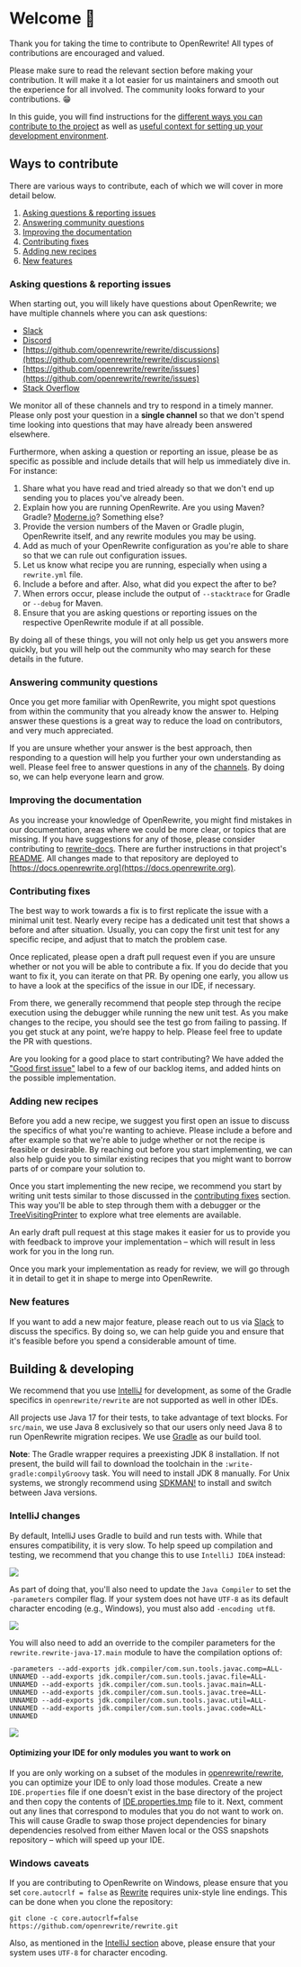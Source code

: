 # Welcome 👋

Thank you for taking the time to contribute to OpenRewrite! All types of contributions are encouraged and valued. 

Please make sure to read the relevant section before making your contribution. It will make it a lot easier for us maintainers and smooth out the experience for all involved. The community looks forward to your contributions. 😁

In this guide, you will find instructions for the [different ways you can contribute to the project](#ways-to-contribute) as well as [useful context for setting up your development environment](#building--developing).

## Ways to contribute

There are various ways to contribute, each of which we will cover in more detail below.

1. [Asking questions & reporting issues](#asking-questions--reporting-issues)
2. [Answering community questions](#answering-community-questions)
3. [Improving the documentation](#improving-the-documentation)
4. [Contributing fixes](#contributing-fixes)
5. [Adding new recipes](#adding-new-recipes)
6. [New features](#new-features)

### Asking questions & reporting issues

When starting out, you will likely have questions about OpenRewrite; we have multiple channels where you can ask questions:

* [Slack](https://join.slack.com/t/rewriteoss/shared_invite/zt-nj42n3ea-b~62rIHzb3Vo0E1APKCXEA)
* [Discord](https://discord.gg/xk3ZKrhWAb)
* [https://github.com/openrewrite/rewrite/discussions](https://github.com/openrewrite/rewrite/discussions)
* [https://github.com/openrewrite/rewrite/issues](https://github.com/openrewrite/rewrite/issues)
* [Stack Overflow](https://stackoverflow.com/questions/tagged/openrewrite)

We monitor all of these channels and try to respond in a timely manner. Please only post your question in a **single channel** so that we don't spend time looking into questions that may have already been answered elsewhere.

Furthermore, when asking a question or reporting an issue, please be as specific as possible and include details that will help us immediately dive in. For instance:

1. Share what you have read and tried already so that we don't end up sending you to places you've already been.
2. Explain how you are running OpenRewrite. Are you using Maven? Gradle? [Moderne.io](https://app.moderne.io)? Something else?
3. Provide the version numbers of the Maven or Gradle plugin, OpenRewrite itself, and any rewrite modules you may be using.
4. Add as much of your OpenRewrite configuration as you're able to share so that we can rule out configuration issues.
5. Let us know what recipe you are running, especially when using a `rewrite.yml` file.
6. Include a before and after. Also, what did you expect the after to be?
7. When errors occur, please include the output of `--stacktrace` for Gradle or `--debug` for Maven.
8. Ensure that you are asking questions or reporting issues on the respective OpenRewrite module if at all possible.

By doing all of these things, you will not only help us get you answers more quickly, but you will help out the community who may search for these details in the future.

### Answering community questions

Once you get more familiar with OpenRewrite, you might spot questions from within the community that you already know the answer to. Helping answer these questions is a great way to reduce the load on contributors, and very much appreciated.

If you are unsure whether your answer is the best approach, then responding to a question will help you further your own understanding as well. Please feel free to answer questions in any of the [channels](#asking-questions--reporting-issues). By doing so, we can help everyone learn and grow.

### Improving the documentation

As you increase your knowledge of OpenRewrite, you might find mistakes in our documentation, areas where we could be more clear, or topics that are missing. If you have suggestions for any of those, please consider contributing to [rewrite-docs](https://github.com/openrewrite/rewrite-docs). There are further instructions in that project's [README](https://github.com/openrewrite/rewrite-docs#readme). All changes made to that repository are deployed to [https://docs.openrewrite.org](https://docs.openrewrite.org).

### Contributing fixes

The best way to work towards a fix is to first replicate the issue with a minimal unit test. Nearly every recipe has a dedicated unit test that shows a before and after situation. Usually, you can copy the first unit test for any specific recipe, and adjust that to match the problem case. 

Once replicated, please open a draft pull request even if you are unsure whether or not you will be able to contribute a fix. If you do decide that you want to fix it, you can iterate on that PR. By opening one early, you allow us to have a look at the specifics of the issue in our IDE, if necessary. 

From there, we generally recommend that people step through the recipe execution using the debugger while running the new unit test. As you make changes to the recipe, you should see the test go from failing to passing. If you get stuck at any point, we’re happy to help. Please feel free to update the PR with questions.

Are you looking for a good place to start contributing? We have added the ["Good first issue"](https://github.com/orgs/openrewrite/projects/4/views/10?filterQuery=label%3A%22good+first+issue%22) label to a few of our backlog items, and added hints on the possible implementation.

### Adding new recipes

Before you add a new recipe, we suggest you first open an issue to discuss the specifics of what you're wanting to achieve. Please include a before and after example so that we're able to judge whether or not the recipe is feasible or desirable. By reaching out before you start implementing, we can also help guide you to similar existing recipes that you might want to borrow parts of or compare your solution to.

Once you start implementing the new recipe, we recommend you start by writing unit tests similar to those discussed in the [contributing fixes](#contributing-fixes) section. This way you'll be able to step through them with a debugger or the [TreeVisitingPrinter](https://docs.openrewrite.org/concepts-explanations/tree-visiting-printer) to explore what tree elements are available.

An early draft pull request at this stage makes it easier for us to provide you with feedback to improve your implementation – which will result in less work for you in the long run. 

Once you mark your implementation as ready for review, we will go through it in detail to get it in shape to merge into OpenRewrite.

### New features

If you want to add a new major feature, please reach out to us via [Slack](https://join.slack.com/t/rewriteoss/shared_invite/zt-nj42n3ea-b~62rIHzb3Vo0E1APKCXEA) to discuss the specifics. By doing so, we can help guide you and ensure that it's feasible before you spend a considerable amount of time.

## Building & developing

We recommend that you use [IntelliJ](https://www.jetbrains.com/idea/) for development, as some of the Gradle specifics in `openrewrite/rewrite` are not supported as well in other IDEs. 

All projects use Java 17 for their tests, to take advantage of text blocks. For `src/main`, we use Java 8 exclusively so that our users only need Java 8 to run OpenRewrite migration recipes. We use [Gradle](https://gradle.org/) as our build tool.

**Note**: The Gradle wrapper requires a preexisting JDK 8 installation. If not present, the build will fail to download the toolchain in the `:write-gradle:compilyGroovy` task. You will need to install JDK 8 manually. For Unix systems, we strongly recommend using [SDKMAN!](https://sdkman.io/) to install and switch between Java versions. 

### IntelliJ changes

By default, IntelliJ uses Gradle to build and run tests with. While that ensures compatibility, it is very slow. To help speed up compilation and testing, we recommend that you change this to use `IntelliJ IDEA` instead:

![](/resources/gradle-select.png)

As part of doing that, you'll also need to update the `Java Compiler` to set the `-parameters` compiler flag. If your system does not have `UTF-8` as its default character encoding (e.g., Windows), you must also add `-encoding utf8`.

![](/resources/parameters.png)

You will also need to add an override to the compiler parameters for the `rewrite.rewrite-java-17.main` module to have the compilation options of: 

```
-parameters --add-exports jdk.compiler/com.sun.tools.javac.comp=ALL-UNNAMED --add-exports jdk.compiler/com.sun.tools.javac.file=ALL-UNNAMED --add-exports jdk.compiler/com.sun.tools.javac.main=ALL-UNNAMED --add-exports jdk.compiler/com.sun.tools.javac.tree=ALL-UNNAMED --add-exports jdk.compiler/com.sun.tools.javac.util=ALL-UNNAMED --add-exports jdk.compiler/com.sun.tools.javac.code=ALL-UNNAMED
```

![](/resources/compilation-options.png)

#### Optimizing your IDE for only modules you want to work on

If you are only working on a subset of the modules in [openrewrite/rewrite](https://github.com/openrewrite/rewrite), you can optimize your IDE to only load those modules. Create a new `IDE.properties` file if one doesn't exist in the base directory of the project and then copy the contents of [IDE.properties.tmp](https://github.com/openrewrite/rewrite/blob/main/IDE.properties.tmp) file to it. Next, comment out any lines that correspond to modules that you do not want to work on. This will cause Gradle to swap those project dependencies for binary dependencies resolved from either Maven local or the OSS snapshots repository – which will speed up your IDE.

### Windows caveats

If you are contributing to OpenRewrite on Windows, please ensure that you set `core.autocrlf = false` as [Rewrite](https://github.com/openrewrite/rewrite) requires unix-style line endings. This can be done when you clone the repository:

```shell
git clone -c core.autocrlf=false https://github.com/openrewrite/rewrite.git
```

Also, as mentioned in the [IntelliJ section](#intellij-changes) above, please ensure that your system uses `UTF-8` for character encoding.
